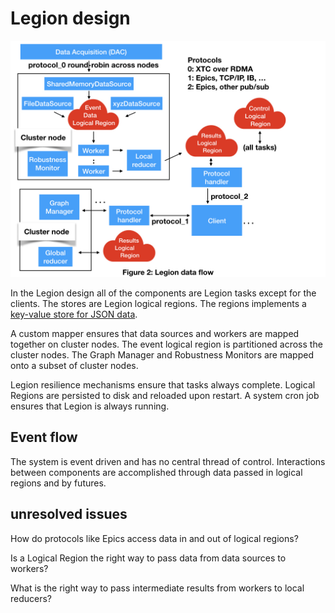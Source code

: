 # Legion design

<img src="images/AMI2_system_diagram/AMI2_system_diagram.002.jpeg" width=800>
 
In the Legion design all of the components are Legion tasks except for the clients.
The stores are Legion logical regions.
The regions implements a [key-value store for JSON data](key_value_lr.md).

A custom mapper ensures that data sources and workers are mapped together on cluster nodes.
The event logical region is partitioned across the cluster nodes.
The Graph Manager and Robustness Monitors are mapped onto  a subset of cluster nodes.

Legion resilience mechanisms ensure that tasks always complete.
Logical Regions are persisted to disk and reloaded upon restart.
A system cron job ensures that Legion is always running.


## Event flow

The system is event driven and has no central thread of control.
Interactions between components are accomplished through data passed in logical regions and by futures.

## unresolved issues

How do protocols like Epics access data in and out of logical regions?

Is a Logical Region the right way to pass data from data sources to workers?

What is the right way to pass intermediate results from workers to local reducers?
